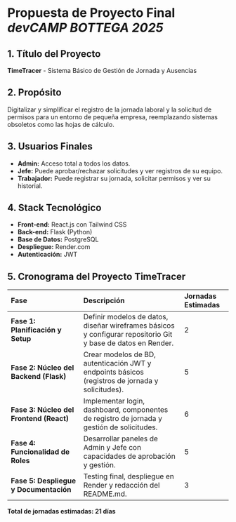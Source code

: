 # Propuesta de Proyecto Final *devCAMP BOTTEGA 2025*

## 1. Título del Proyecto
**TimeTracer** - Sistema Básico de Gestión de Jornada y Ausencias

## 2. Propósito
Digitalizar y simplificar el registro de la jornada laboral y la solicitud de permisos para un entorno de pequeña empresa, reemplazando sistemas obsoletos como las hojas de cálculo.

## 3. Usuarios Finales
*   **Admin:** Acceso total a todos los datos.
*   **Jefe:** Puede aprobar/rechazar solicitudes y ver registros de su equipo.
*   **Trabajador:** Puede registrar su jornada, solicitar permisos y ver su historial.

## 4. Stack Tecnológico
*   **Front-end:** React.js con Tailwind CSS
*   **Back-end:** Flask (Python)
*   **Base de Datos:** PostgreSQL
*   **Despliegue:** Render.com
*   **Autenticación:** JWT

## 5. Cronograma del Proyecto TimeTracer 

| Fase | Descripción | Jornadas Estimadas |
| :--- | :--- | :--- |
| **Fase 1: Planificación y Setup** | Definir modelos de datos, diseñar wireframes básicos y configurar repositorio Git y base de datos en Render. | 2 |
| **Fase 2: Núcleo del Backend (Flask)** | Crear modelos de BD, autenticación JWT y endpoints básicos (registros de jornada y solicitudes). | 5 |
| **Fase 3: Núcleo del Frontend (React)** | Implementar login, dashboard, componentes de registro de jornada y gestión de solicitudes. | 6 |
| **Fase 4: Funcionalidad de Roles** | Desarrollar paneles de Admin y Jefe con capacidades de aprobación y gestión. | 5 |
| **Fase 5: Despliegue y Documentación** | Testing final, despliegue en Render y redacción del README.md. | 3 |

**Total de jornadas estimadas: 21 días**